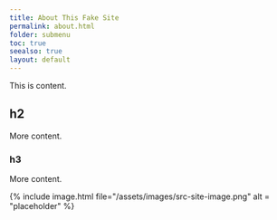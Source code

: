 ```yaml
---
title: About This Fake Site
permalink: about.html
folder: submenu
toc: true
seealso: true
layout: default
---
```


This is content. 

## h2

More content.

### h3

More content.

{% include image.html file="/assets/images/src-site-image.png" alt = "placeholder" %}
